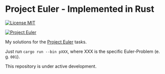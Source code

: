 # Project Euler - Implemented in Rust
[![License MIT](https://img.shields.io/badge/license-MIT-blue.svg)](https://github.com/nextgenerationgeek/project_euler/blob/master/LICENSE)

[![Project Euler](https://projecteuler.net/profile/amenne.png)](https://projecteuler.net/)

My solutions for the [Project Euler](https://projecteuler.net/) tasks.

Just run ```cargo run --bin pXXX```, where XXX is the specific Euler-Problem (e. g. ```001```).

This repository is under active development.
